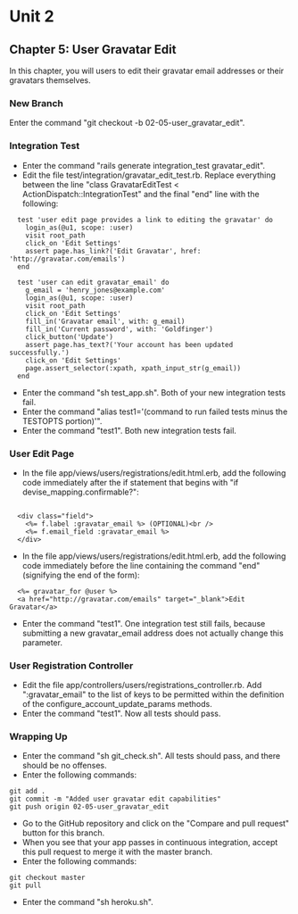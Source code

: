 # Unit 2
## Chapter 5: User Gravatar Edit

In this chapter, you will users to edit their gravatar email addresses or their gravatars themselves.

### New Branch
Enter the command "git checkout -b 02-05-user_gravatar_edit".

### Integration Test
* Enter the command "rails generate integration_test gravatar_edit".
* Edit the file test/integration/gravatar_edit_test.rb.  Replace everything between the line "class GravatarEditTest < ActionDispatch::IntegrationTest" and the final "end" line with the following:
```
  test 'user edit page provides a link to editing the gravatar' do
    login_as(@u1, scope: :user)
    visit root_path
    click_on 'Edit Settings'
    assert page.has_link?('Edit Gravatar', href: 'http://gravatar.com/emails')
  end

  test 'user can edit gravatar_email' do
    g_email = 'henry_jones@example.com'
    login_as(@u1, scope: :user)
    visit root_path
    click_on 'Edit Settings'
    fill_in('Gravatar email', with: g_email)
    fill_in('Current password', with: 'Goldfinger')
    click_button('Update')
    assert page.has_text?('Your account has been updated successfully.')
    click_on 'Edit Settings'
    page.assert_selector(:xpath, xpath_input_str(g_email))
  end
```
* Enter the command "sh test_app.sh".  Both of your new integration tests fail.
* Enter the command "alias test1='(command to run failed tests minus the TESTOPTS portion)'".
* Enter the command "test1".  Both new integration tests fail.

### User Edit Page
* In the file app/views/users/registrations/edit.html.erb, add the following code immediately after the if statement that begins with "if devise_mapping.confirmable?":
```

  <div class="field">
    <%= f.label :gravatar_email %> (OPTIONAL)<br />
    <%= f.email_field :gravatar_email %>
  </div>

```
* In the file app/views/users/registrations/edit.html.erb, add the following code immediately before the line containing the command "end" (signifying the end of the form):
```
  <%= gravatar_for @user %>
  <a href="http://gravatar.com/emails" target="_blank">Edit Gravatar</a>
```
* Enter the command "test1".  One integration test still fails, because submitting a new gravatar_email address does not actually change this parameter.

### User Registration Controller
* Edit the file app/controllers/users/registrations_controller.rb.  Add ":gravatar_email" to the list of keys to be permitted within the definition of the configure_account_update_params methods.
* Enter the command "test1".  Now all tests should pass.

### Wrapping Up
* Enter the command "sh git_check.sh".  All tests should pass, and there should be no offenses.
* Enter the following commands:
```
git add .
git commit -m "Added user gravatar edit capabilities"
git push origin 02-05-user_gravatar_edit
```
* Go to the GitHub repository and click on the "Compare and pull request" button for this branch.
* When you see that your app passes in continuous integration, accept this pull request to merge it with the master branch.
* Enter the following commands:
```
git checkout master
git pull
```
* Enter the command "sh heroku.sh".
